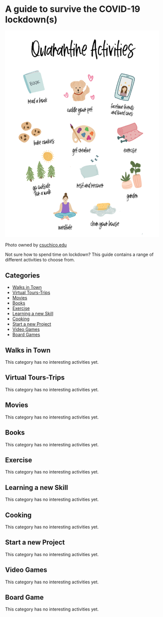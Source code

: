 # A guide to survive the COVID-19 lockdown(s)

<img src="media/quarantine-activities-image.png" alt="Quarantine Activities" width="500"/>

Photo owned by [csuchico.edu](https://www.csuchico.edu/)

Not sure how to spend time on lockdown? This guide contains a range of different activities to choose from.

## <a name="categories"></a>Categories
* [Walks in Town](#walks)
* [Virtual Tours-Trips](#trips-tours)
* [Movies](#movies)
* [Books](#books)
* [Exercise](#exercise)
* [Learning a new Skill](#new-skill)
* [Cooking](#cooking)
* [Start a new Project](#projects)
* [Video Games](#video-games)
* [Board Games](#board-games)

## <a name="walks"></a>Walks in Town
This category has no interesting activities yet.

## <a name="trips-tours"></a>Virtual Tours-Trips
This category has no interesting activities yet.

## <a name="movies"></a>Movies
This category has no interesting activities yet.

## <a name="books"></a>Books
This category has no interesting activities yet.

## <a name="exercise"></a>Exercise 
This category has no interesting activities yet.

## <a name="new-skill"></a>Learning a new Skill
This category has no interesting activities yet.

## <a name="cooking"></a>Cooking
This category has no interesting activities yet.

## <a name="projects"></a>Start a new Project
This category has no interesting activities yet.

## <a name="video-games"></a>Video Games
This category has no interesting activities yet.

## <a name="board-games"></a>Board Game
This category has no interesting activities yet.

